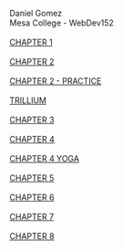Daniel Gomez 
<br>
Mesa College - WebDev152
<br>
<br>
<a href="./chapter1">CHAPTER 1</a>
<br>
<br>
<a href="./chapter2/pacific/">CHAPTER 2</a>
<br>
<br>
<a href="./chapter2/practice/practice.html">CHAPTER 2 - PRACTICE</a>
<br>
<br>
<a href="./extra-credit">TRILLIUM</a>
<br>
<br>
<a href="./chapter3/yoga/index.html">CHAPTER 3</a>
<br>
<br>
<a href="./chapter4/ch4pacific">CHAPTER 4</a>
<br>
<br>
<a href="./chapter4/ch4yoga/yoga">CHAPTER 4 YOGA</a>
<br>
<br>
<a href="./chapter5/ch5pacific/index.html">CHAPTER 5</a>
<br>
<br>
<a href="./chapter6/ch6pacific/index.html">CHAPTER 6</a>
<br>
<br>
<a href="./chapter7/ch7pacific/index.html">CHAPTER 7</a>
<br>
<br>
<a href="./chapter8/ch8pacific/index.html">CHAPTER 8</a>




